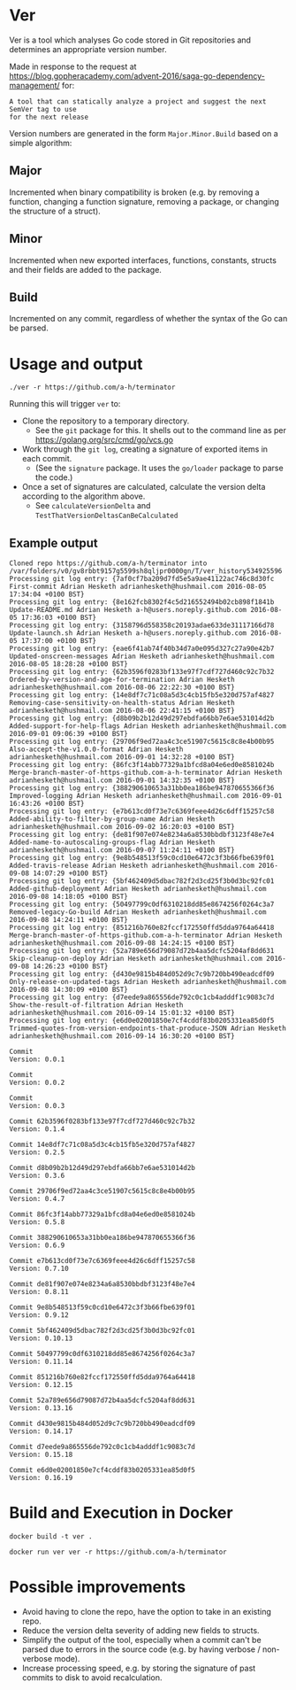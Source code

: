 Ver
===
Ver is a tool which analyses Go code stored in Git repositories and determines an 
appropriate version number.

Made in response to the request at https://blog.gopheracademy.com/advent-2016/saga-go-dependency-management/
for:

```
A tool that can statically analyze a project and suggest the next SemVer tag to use 
for the next release
```

Version numbers are generated in the form `Major.Minor.Build` based on a simple algorithm:

## Major
Incremented when binary compatibility is broken (e.g. by removing a function, changing a
function signature, removing a package, or changing the structure of a struct).

## Minor
Incremented when new exported interfaces, functions, constants, structs and their fields 
are added to the package.

## Build
Incremented on any commit, regardless of whether the syntax of the Go can be parsed.

# Usage and output

```
./ver -r https://github.com/a-h/terminator
```

Running this will trigger `ver` to:
 * Clone the repository to a temporary directory.
   * See the `git` package for this. It shells out to the command line as per https://golang.org/src/cmd/go/vcs.go
 * Work through the `git log`, creating a signature of exported items in each commit.
   * (See the `signature` package. It uses the `go/loader` package to parse the code.) 
 * Once a set of signatures are calculated, calculate the version delta 
   according to the algorithm above.
   * See `calculateVersionDelta` and `TestThatVersionDeltasCanBeCalculated`

## Example output

```
Cloned repo https://github.com/a-h/terminator into /var/folders/v0/gv8rbbt9157g5599sh8qljpr0000gn/T/ver_history534925596
Processing git log entry: {7af0cf7ba209d7fd5e5a9ae41122ac746c8d30fc First-commit Adrian Hesketh adrianhesketh@hushmail.com 2016-08-05 17:34:04 +0100 BST}
Processing git log entry: {8e162fcb8302f4c5d216552494b02cb898f1841b Update-README.md Adrian Hesketh a-h@users.noreply.github.com 2016-08-05 17:36:03 +0100 BST}
Processing git log entry: {3158796d558358c20193adae633de31117166d78 Update-launch.sh Adrian Hesketh a-h@users.noreply.github.com 2016-08-05 17:37:00 +0100 BST}
Processing git log entry: {eae6f41ab74f40b34d7a0e095d327c27a90e42b7 Updated-onscreen-messages Adrian Hesketh adrianhesketh@hushmail.com 2016-08-05 18:28:28 +0100 BST}
Processing git log entry: {62b3596f0283bf133e97f7cdf727d460c92c7b32 Ordered-by-version-and-age-for-termination Adrian Hesketh adrianhesketh@hushmail.com 2016-08-06 22:22:30 +0100 BST}
Processing git log entry: {14e8df7c71c08a5d3c4cb15fb5e320d757af4827 Removing-case-sensitivity-on-health-status Adrian Hesketh adrianhesketh@hushmail.com 2016-08-06 22:41:15 +0100 BST}
Processing git log entry: {d8b09b2b12d49d297ebdfa66bb7e6ae531014d2b Added-support-for-help-flags Adrian Hesketh adrianhesketh@hushmail.com 2016-09-01 09:06:39 +0100 BST}
Processing git log entry: {29706f9ed72aa4c3ce51907c5615c8c8e4b00b95 Also-accept-the-v1.0.0-format Adrian Hesketh adrianhesketh@hushmail.com 2016-09-01 14:32:28 +0100 BST}
Processing git log entry: {86fc3f14abb77329a1bfcd8a04e6ed0e8581024b Merge-branch-master-of-https-github.com-a-h-terminator Adrian Hesketh adrianhesketh@hushmail.com 2016-09-01 14:32:35 +0100 BST}
Processing git log entry: {388290610653a31bb0ea186be947870655366f36 Improved-logging Adrian Hesketh adrianhesketh@hushmail.com 2016-09-01 16:43:26 +0100 BST}
Processing git log entry: {e7b613cd0f73e7c6369feee4d26c6dff15257c58 Added-ability-to-filter-by-group-name Adrian Hesketh adrianhesketh@hushmail.com 2016-09-02 16:20:03 +0100 BST}
Processing git log entry: {de81f907e074e8234a6a8530bbdbf3123f48e7e4 Added-name-to-autoscaling-groups-flag Adrian Hesketh adrianhesketh@hushmail.com 2016-09-07 11:24:11 +0100 BST}
Processing git log entry: {9e8b548513f59c0cd10e6472c3f3b66fbe639f01 Added-travis-release Adrian Hesketh adrianhesketh@hushmail.com 2016-09-08 14:07:29 +0100 BST}
Processing git log entry: {5bf462409d5dbac782f2d3cd25f3b0d3bc92fc01 Added-github-deployment Adrian Hesketh adrianhesketh@hushmail.com 2016-09-08 14:18:05 +0100 BST}
Processing git log entry: {50497799c0df6310218dd85e8674256f0264c3a7 Removed-legacy-Go-build Adrian Hesketh adrianhesketh@hushmail.com 2016-09-08 14:24:11 +0100 BST}
Processing git log entry: {851216b760e82fccf172550ffd5dda9764a64418 Merge-branch-master-of-https-github.com-a-h-terminator Adrian Hesketh adrianhesketh@hushmail.com 2016-09-08 14:24:15 +0100 BST}
Processing git log entry: {52a789e656d79087d72b4aa5dcfc5204af8dd631 Skip-cleanup-on-deploy Adrian Hesketh adrianhesketh@hushmail.com 2016-09-08 14:26:23 +0100 BST}
Processing git log entry: {d430e9815b484d052d9c7c9b720bb490eadcdf09 Only-release-on-updated-tags Adrian Hesketh adrianhesketh@hushmail.com 2016-09-08 14:30:09 +0100 BST}
Processing git log entry: {d7eede9a865556de792c0c1cb4adddf1c9083c7d Show-the-result-of-filtration Adrian Hesketh adrianhesketh@hushmail.com 2016-09-14 15:01:32 +0100 BST}
Processing git log entry: {e6d0e02001850e7cf4cddf83b0205331ea85d0f5 Trimmed-quotes-from-version-endpoints-that-produce-JSON Adrian Hesketh adrianhesketh@hushmail.com 2016-09-14 16:30:20 +0100 BST}

Commit 
Version: 0.0.1

Commit 
Version: 0.0.2

Commit 
Version: 0.0.3

Commit 62b3596f0283bf133e97f7cdf727d460c92c7b32
Version: 0.1.4

Commit 14e8df7c71c08a5d3c4cb15fb5e320d757af4827
Version: 0.2.5

Commit d8b09b2b12d49d297ebdfa66bb7e6ae531014d2b
Version: 0.3.6

Commit 29706f9ed72aa4c3ce51907c5615c8c8e4b00b95
Version: 0.4.7

Commit 86fc3f14abb77329a1bfcd8a04e6ed0e8581024b
Version: 0.5.8

Commit 388290610653a31bb0ea186be947870655366f36
Version: 0.6.9

Commit e7b613cd0f73e7c6369feee4d26c6dff15257c58
Version: 0.7.10

Commit de81f907e074e8234a6a8530bbdbf3123f48e7e4
Version: 0.8.11

Commit 9e8b548513f59c0cd10e6472c3f3b66fbe639f01
Version: 0.9.12

Commit 5bf462409d5dbac782f2d3cd25f3b0d3bc92fc01
Version: 0.10.13

Commit 50497799c0df6310218dd85e8674256f0264c3a7
Version: 0.11.14

Commit 851216b760e82fccf172550ffd5dda9764a64418
Version: 0.12.15

Commit 52a789e656d79087d72b4aa5dcfc5204af8dd631
Version: 0.13.16

Commit d430e9815b484d052d9c7c9b720bb490eadcdf09
Version: 0.14.17

Commit d7eede9a865556de792c0c1cb4adddf1c9083c7d
Version: 0.15.18

Commit e6d0e02001850e7cf4cddf83b0205331ea85d0f5
Version: 0.16.19
```

# Build and Execution in Docker

```
docker build -t ver .
```

```
docker run ver ver -r https://github.com/a-h/terminator
``` 

# Possible improvements

 * Avoid having to clone the repo, have the option to take in an existing repo.
 * Reduce the version delta severity of adding new fields to structs.
 * Simplify the output of the tool, especially when a commit can't be parsed 
   due to errors in the source code (e.g. by having verbose / non-verbose mode).
 * Increase processing speed, e.g. by storing the signature of past commits to disk to avoid recalculation.
